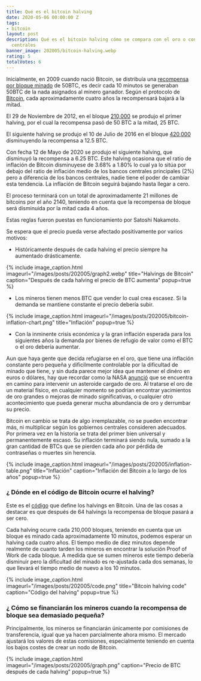 ```yaml
---
title: Qué es el bitcoin halving
date: 2020-05-06 00:00:00 Z
tags:
- bitcoin
layout: post
description: Qué es el bitcoin halving cómo se compara con el oro o con los bancos
  centrales
banner_image: 202005/bitcoin-halving.webp
rating: 5
totalVotes: 6
---
```


Inicialmente, en 2009 cuando nació Bitcoin, se distribuía una [recompensa por bloque minado](/que-es-proof-of-work) de 50BTC, es decir cada 10 minutos se generaban 50BTC de la nada asignados al minero ganador. Según el protocolo de [Bitcoin](/que-es-bitcoin), cada aproximadamente cuatro años la recompensará bajará a la mitad.

<!--more-->

El 29 de Noviembre de 2012, en el bloque  <a rel="nofollow" href="https://www.blockchain.com/btc/block/000000000000048b95347e83192f69cf0366076336c639f9b7228e9ba171342e">210,000</a> se produjo el primer halving, por el cual la recompensa pasó de 50 BTC a la mitad, 25 BTC.

El siguiente halving se produjo el 10 de Julio de 2016 en el bloque  <a rel="nofollow" href="https://www.blockchain.com/btc/block/000000000000000002cce816c0ab2c5c269cb081896b7dcb34b8422d6b74ffa1">420,000</a> disminuyendo la recompensa a 12.5 BTC.

Con fecha 12 de Mayo de 2020 se produjo el siguiente halving, que disminuyó la recompensa a 6.25 BTC. Este halving ocasiona que el ratio de inflación de Bitcoin disminuyese de 3.68% a 1.80% lo cual ya lo sitúa por debajo del ratio de inflación medio de los bancos centrales principales (2%) pero a diferencia de los bancos centrales, nadie tiene el poder de cambiar esta tendencia. La inflación de Bitcoin seguirá bajando hasta llegar a cero.

El proceso terminará con un total de aproximadamente 21 millones de bitcoins por el año 2140, teniendo en cuenta que la recompensa de bloque será disminuida por la mitad cada 4 años.

Estas reglas fueron puestas en funcionamiento por Satoshi Nakamoto.

Se espera que el precio pueda verse afectado positivamente por varios motivos:

- Históricamente después de cada halving el precio siempre ha aumentado drásticamente.

{% include image_caption.html imageurl="/images/posts/202005/graph2.webp" title="Halvings de Bitcoin" caption="Después de cada halving el precio de BTC aumenta" popup=true %}

- Los mineros tienen menos BTC que vender lo cual crea escasez. Si la demanda se mantiene constante el precio debería subir.

{% include image_caption.html imageurl="/images/posts/202005/bitcoin-inflation-chart.png" title="Inflación" popup=true %}

- Con la inminente crisis económica y la gran inflación esperada para los siguientes años la demanda por bienes de refugio de valor como el BTC o el oro debería aumentar.

Aun que haya gente que decida refugiarse en el oro, que tiene una inflación constante pero pequeña y dificilmente controlable por la dificultad de minado que tiene, y sin duda parece mejor idea que mantener el dinéro en euros o dólares, hay que recordar como la NASA <a rel="nofollow" href="https://www.foxnews.com/science/nasa-headed-towards-giant-golden-asteroid-that-could-make-everyone-on-earth-a-billionaire">anunció</a> que se encuentra en camino para intervenir un asteroide cargado de oro. Al tratarse el oro de un material físico, en cualquier momento se podrían encontrar yacimientos de oro grandes o mejoras de minado significativas, o cualquier otro acontecimiento que pueda generar mucha abundancia de oro y derrumbar su precio.

Bitcoin en cambio se trata de algo irremplazable, no se pueden encontrar más, ni multiplicar según los gobiernos centrales consideren adecuados. Por primera vez en la historia se trata del primer bien universal y permanentemente escaso. Su inflación terminará siendo nula, sumado a la gran cantidad de BTCs que se pierden cada año por pérdida de contraseñas o muertes sin herencia.


{% include image_caption.html imageurl="/images/posts/202005/inflation-table.png" title="Inflación" caption="Inflación del Bitcoin a lo largo de los años" popup=true %}

### ¿ Dónde en el código de Bitcoin ocurre el halving?

Este es el <a rel="nofollow" href="https://github.com/bitcoin/bitcoin/blob/master/src/validation.cpp">código</a> que define los halvings en Bitcoin. Una de las cosas a destacar es que después de 64 halvings la recompensa de bloque pasará a ser cero.

Cada halving ocurre cada 210,000 bloques, teniendo en cuenta que un bloque es minado cada aproximadamente 10 minutos, podemos esperar un halving cada cuatro años. El tiempo medio de diez minutos depende realmente de cuanto tarden los mineros en encontrar la solución Proof of Work de cada bloque. A medida que se sumen mineros este tiempo debería disminuir pero la dificultad del minado es re-ajustada cada dos semanas, lo que llevará el tiempo medio de nuevo a los 10 minutos.

{% include image_caption.html imageurl="/images/posts/202005/code.png" title="Bitcoin halving code" caption="Código del halving" popup=true %}

### ¿ Cómo se financiarán los mineros cuando la recompensa de bloque sea demasiado pequeña?

Principalmente, los mineros se financiarán únicamente por comisiones de transferencia, igual que ya hacen parcialmente ahora mismo. El mercado ajustará los valores de estas comisiones, especialmente teniendo en cuenta los bajos costes de crear un nodo de Bitcoin.

{% include image_caption.html imageurl="/images/posts/202005/graph.png" caption="Precio de BTC después de cada halving" popup=true %}


